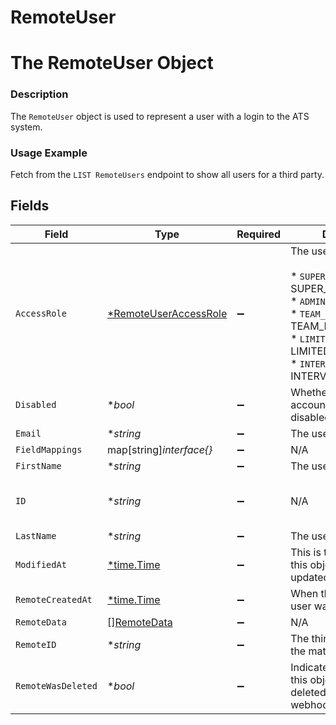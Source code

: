 # RemoteUser

# The RemoteUser Object
### Description
The `RemoteUser` object is used to represent a user with a login to the ATS system.
### Usage Example
Fetch from the `LIST RemoteUsers` endpoint to show all users for a third party.


## Fields

| Field                                                                                                                                                                       | Type                                                                                                                                                                        | Required                                                                                                                                                                    | Description                                                                                                                                                                 | Example                                                                                                                                                                     |
| --------------------------------------------------------------------------------------------------------------------------------------------------------------------------- | --------------------------------------------------------------------------------------------------------------------------------------------------------------------------- | --------------------------------------------------------------------------------------------------------------------------------------------------------------------------- | --------------------------------------------------------------------------------------------------------------------------------------------------------------------------- | --------------------------------------------------------------------------------------------------------------------------------------------------------------------------- |
| `AccessRole`                                                                                                                                                                | [*RemoteUserAccessRole](../../models/shared/remoteuseraccessrole.md)                                                                                                        | :heavy_minus_sign:                                                                                                                                                          | The user's role.<br/><br/>* `SUPER_ADMIN` - SUPER_ADMIN<br/>* `ADMIN` - ADMIN<br/>* `TEAM_MEMBER` - TEAM_MEMBER<br/>* `LIMITED_TEAM_MEMBER` - LIMITED_TEAM_MEMBER<br/>* `INTERVIEWER` - INTERVIEWER | SUPER_ADMIN                                                                                                                                                                 |
| `Disabled`                                                                                                                                                                  | **bool*                                                                                                                                                                     | :heavy_minus_sign:                                                                                                                                                          | Whether the user's account had been disabled.                                                                                                                               |                                                                                                                                                                             |
| `Email`                                                                                                                                                                     | **string*                                                                                                                                                                   | :heavy_minus_sign:                                                                                                                                                          | The user's email.                                                                                                                                                           | hello@merge.dev                                                                                                                                                             |
| `FieldMappings`                                                                                                                                                             | map[string]*interface{}*                                                                                                                                                    | :heavy_minus_sign:                                                                                                                                                          | N/A                                                                                                                                                                         |                                                                                                                                                                             |
| `FirstName`                                                                                                                                                                 | **string*                                                                                                                                                                   | :heavy_minus_sign:                                                                                                                                                          | The user's first name.                                                                                                                                                      | Shensi                                                                                                                                                                      |
| `ID`                                                                                                                                                                        | **string*                                                                                                                                                                   | :heavy_minus_sign:                                                                                                                                                          | N/A                                                                                                                                                                         | b82302de-852e-4e60-b050-edf9da3b7c02                                                                                                                                        |
| `LastName`                                                                                                                                                                  | **string*                                                                                                                                                                   | :heavy_minus_sign:                                                                                                                                                          | The user's last name.                                                                                                                                                       | Ding                                                                                                                                                                        |
| `ModifiedAt`                                                                                                                                                                | [*time.Time](https://pkg.go.dev/time#Time)                                                                                                                                  | :heavy_minus_sign:                                                                                                                                                          | This is the datetime that this object was last updated by Merge                                                                                                             | 2021-10-16T00:00:00Z                                                                                                                                                        |
| `RemoteCreatedAt`                                                                                                                                                           | [*time.Time](https://pkg.go.dev/time#Time)                                                                                                                                  | :heavy_minus_sign:                                                                                                                                                          | When the third party's user was created.                                                                                                                                    | 2020-11-10T00:00:00Z                                                                                                                                                        |
| `RemoteData`                                                                                                                                                                | [][RemoteData](../../models/shared/remotedata.md)                                                                                                                           | :heavy_minus_sign:                                                                                                                                                          | N/A                                                                                                                                                                         |                                                                                                                                                                             |
| `RemoteID`                                                                                                                                                                  | **string*                                                                                                                                                                   | :heavy_minus_sign:                                                                                                                                                          | The third-party API ID of the matching object.                                                                                                                              | 344321                                                                                                                                                                      |
| `RemoteWasDeleted`                                                                                                                                                          | **bool*                                                                                                                                                                     | :heavy_minus_sign:                                                                                                                                                          | Indicates whether or not this object has been deleted by third party webhooks.                                                                                              |                                                                                                                                                                             |